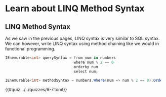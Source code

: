 # Learn about LINQ Method Syntax

## LINQ Method Syntax
As we saw in the previous pages, LINQ syntax is very similar to SQL syntax.
We can however, write LINQ syntax using method chaining like we would in functional
programming. 

```csharp
IEnemurable<int> querySyntax = from num in numbers
                               where num % 2 == 0
                               orderby num
                               select num;
```

```csharp
IEnemurable<int> methodSyntax = numbers.Where(num => num % 2 == 0).OrderBy(n => n);
```

{{#quiz ../../quizzes/6-7.toml}}
